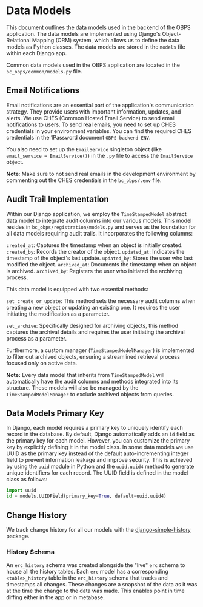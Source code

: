 # Data Models

This document outlines the data models used in the backend of the OBPS application. The data models are implemented using Django's Object-Relational Mapping (ORM) system, which allows us to define the data models as Python classes. The data models are stored in the `models` file within each Django app.

Common data models used in the OBPS application are located in the `bc_obps/common/models.py` file.

## Email Notifications

Email notifications are an essential part of the application's communication strategy. They provide users with important information, updates, and alerts. We use CHES (Common Hosted Email Service) to send email notifications to users.
To send real emails, you need to set up CHES credentials in your environment variables. You can find the required CHES credentials in the 1Password document `OBPS backend ENV`.

You also need to set up the `EmailService` singleton object (like `email_service = EmailService()`) in the `.py` file to access the `EmailService` object.

**Note**: Make sure to not send real emails in the development environment by commenting out the CHES credentials in the `bc_obps/.env` file.

## Audit Trail Implementation

Within our Django application, we employ the `TimeStampedModel` abstract data model to integrate audit columns into our various models. This model resides in `bc_obps/registration/models.py` and serves as the foundation for all data models requiring audit trails. It incorporates the following columns:

`created_at`: Captures the timestamp when an object is initially created.
`created_by`: Records the creator of the object.
`updated_at`: Indicates the timestamp of the object's last update.
`updated_by`: Stores the user who last modified the object.
`archived_at`: Documents the timestamp when an object is archived.
`archived_by`: Registers the user who initiated the archiving process.

This data model is equipped with two essential methods:

`set_create_or_update`: This method sets the necessary audit columns when creating a new object or updating an existing one. It requires the user initiating the modification as a parameter.

`set_archive`: Specifically designed for archiving objects, this method captures the archival details and requires the user initiating the archival process as a parameter.

Furthermore, a custom manager (`TimeStampedModelManager`) is implemented to filter out archived objects, ensuring a streamlined retrieval process focused only on active data.

**Note:** Every data model that inherits from `TimeStampedModel` will automatically have the audit columns and methods integrated into its structure. These models will also be managed by the `TimeStampedModelManager` to exclude archived objects from queries.

## Data Models Primary Key

In Django, each model requires a primary key to uniquely identify each record in the database. By default, Django automatically adds an `id` field as the primary key for each model. However, you can customize the primary key by explicitly defining it in the model class.
In some data models we use UUID as the primary key instead of the default auto-incrementing integer field to prevent information leakage and improve security. This is achieved by using the `uuid` module in Python and the `uuid.uuid4` method to generate unique identifiers for each record. The UUID field is defined in the model class as follows:

```python
import uuid
id = models.UUIDField(primary_key=True, default=uuid.uuid4)
```

## Change History

We track change history for all our models with the [django-simple-history](https://django-simple-history.readthedocs.io/en/latest/) package.

### History Schema

An `erc_history` schema was created alongside the "live" `erc` schema to house all the history tables. Each `erc` model has a corresponding `<table>_history` table in the `erc_history` schema that tracks and timestamps all changes. These changes are a snapshot of the data as it was at the time the change to the data was made. This enables point in time diffing either in the app or in metabase.
